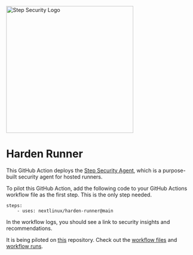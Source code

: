 <p align="left">
  <img src="https://nextlinux-images.s3.us-west-2.amazonaws.com/Final-Logo-06.png" alt="Step Security Logo" width="340">
</p>

# Harden Runner

This GitHub Action deploys the [Step Security Agent](https://github.com/nextlinux/agent), which is a purpose-built security agent for hosted runners.

To pilot this GitHub Action, add the following code to your GitHub Actions workflow file as the first step. This is the only step needed.

```
steps:
    - uses: nextlinux/harden-runner@main
```

In the workflow logs, you should see a link to security insights and recommendations.

It is being piloted on [this](https://github.com/shivammathur/setup-php) repository. Check out the [workflow files](https://github.com/shivammathur/setup-php/blob/2f5c2edb229fb5b3dcaeb535cb83899b41854672/.github/workflows/node-workflow.yml#L30) and [workflow runs](https://github.com/shivammathur/setup-php/runs/4252355681?check_suite_focus=true#step:3:4).
